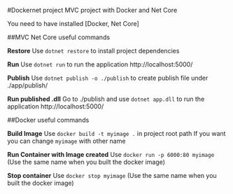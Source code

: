 #Dockernet project
MVC project with Docker and Net Core

You need to have installed [Docker, Net Core]

##MVC Net Core useful commands

**Restore**
Use `dotnet restore` to install project dependencies

**Run**
Use `dotnet run` to run the application http://localhost:5000/

**Publish**
Use `dotnet publish -o ./publish` to create publish file under ./app/publish/

**Run published .dll**
Go to ./publish and use `dotnet app.dll` to run the application http://localhost:5000/

##Docker useful commands

**Build Image**
Use `docker build -t myimage .` in project root path
If you want you can change `myimage` with other name

**Run Container with Image created**
Use `docker run -p 6000:80 myimage` (Use the same name when you built the docker image)

**Stop container**
Use `docker stop myimage` (Use the same name when you built the docker image)